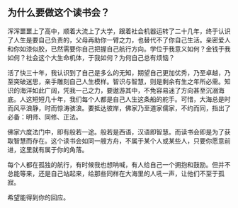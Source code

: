 ## 为什么要做这个读书会？
浑浑噩噩上了高中，顺着大流上了大学，跟着社会机器运转了二十几年，终于认识了人生是要自己负责的，父母再助你一臂之力，也替代不了你自己生活。亲密爱人和你如漆似胶，已然需要你自己把握自己航行方向。学位于我意义如何？金钱于我如何？社会这个大生命机体，于我如何？为何自己总有烦恼？

活了快三十年，我认识到了自己是多么的无知，期望自己更加优秀，乃至卓越，乃至突破迷思，亲手雕刻自己人生模样。智识与智慧，则是剩余有生之年所必需。知识的海洋如此广阔，凭我一己之力，要遨游其中，不免容易迷了方向甚至沉溺海底。人这短短几十年，我们每个人都是自己人生这条船的舵手。可惜，大海总是时而风平浪静，时而惊涛骇浪。要抵达彼岸，佛家乃至道家儒家，不约而同，指出了必备：明师、同修、正法。

佛家六度法门中，即有般若一途。般若是西语，汉语即智慧。而读书会即是为了获取智慧而存在。这个读书会如同一艘方舟，不属于某个人或某些人，只要你愿意前进，这里就有属于你的角落。

每个人都在孤独的航行，有时候我也想呐喊，有人给自己一个拥抱和鼓励。但并不总能等来，还是自己站起来，给那些同样在大海里的人吼一声，让他们不至于孤寂。

希望能得到你的回应。




